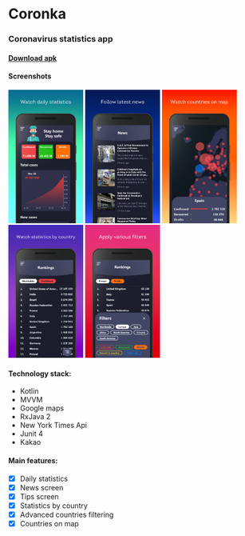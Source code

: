 # Coronka

### Coronavirus statistics app

#### [Download apk](/apk/app-release.apk)

#### Screenshots

<p float="left">
  <img src="screenshots/screenshot_1.png" width="150" />
  <img src="screenshots/screenshot_2.png" width="150" /> 
  <img src="screenshots/screenshot_3.png" width="150" />
  <img src="screenshots/screenshot_4.png" width="150" /> 
  <img src="screenshots/screenshot_5.png" width="150" />
</p>

#### Technology stack:
- Kotlin
- MVVM
- Google maps
- RxJava 2
- New York Times Api
- Junit 4
- Kakao

#### Main features:
- [x] Daily statistics
- [x] News screen
- [x] Tips screen
- [x] Statistics by country
- [x] Advanced countries filtering
- [x] Countries on map
